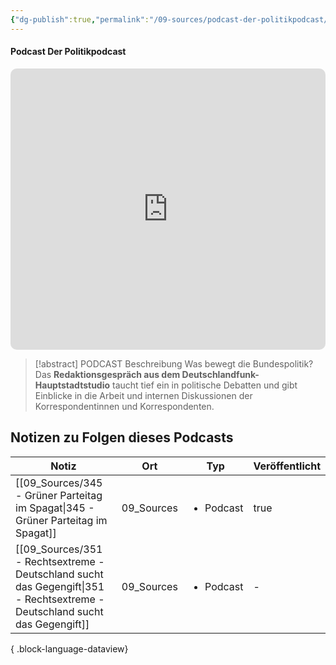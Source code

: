 ```yaml
---
{"dg-publish":true,"permalink":"/09-sources/podcast-der-politikpodcast/","tags":["class/sourceNote"],"noteIcon":""}
---
```



#### Podcast Der Politikpodcast 
<iframe allow="autoplay *; encrypted-media *; fullscreen *; clipboard-write" frameborder="0" height="450" style="width:100%;max-width:660px;overflow:hidden;border-radius:10px;" sandbox="allow-forms allow-popups allow-same-origin allow-scripts allow-storage-access-by-user-activation allow-top-navigation-by-user-activation" src="https://embed.podcasts.apple.com/de/podcast/der-politikpodcast/id1273088485"></iframe>

> [!abstract] PODCAST Beschreibung
> Was bewegt die Bundespolitik? Das **Redaktionsgespräch aus dem Deutschlandfunk-Hauptstadtstudio** taucht tief ein in politische Debatten und gibt Einblicke in die Arbeit und internen Diskussionen der Korrespondentinnen und Korrespondenten.


## Notizen zu Folgen dieses Podcasts
| Notiz                                                                                                                          | Ort        | Typ                       | Veröffentlicht |
| ------------------------------------------------------------------------------------------------------------------------------ | ---------- | ------------------------- | -------------- |
| [[09_Sources/345 - Grüner Parteitag im Spagat\|345 - Grüner Parteitag im Spagat]]                                           | 09_Sources | <ul><li>Podcast</li></ul> | true           |
| [[09_Sources/351 - Rechtsextreme - Deutschland sucht das Gegengift\|351 - Rechtsextreme - Deutschland sucht das Gegengift]] | 09_Sources | <ul><li>Podcast</li></ul> | \-             |

{ .block-language-dataview}

